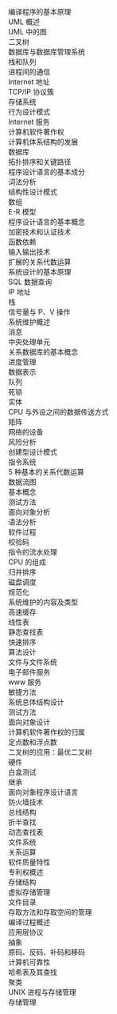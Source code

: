 编译程序的基本原理  
UML 概述  
UML 中的图  
二叉树  
数据库与数据库管理系统  
栈和队列  
进程间的通信  
Internet 地址  
TCP/IP 协议簇  
存储系统  
行为设计模式  
Internet 服务  
计算机软件著作权  
计算机体系结构的发展  
数据库  
拓扑排序和关键路径  
程序设计语言的基本成分  
词法分析  
结构性设计模式  
数组  
E-R 模型  
程序设计语言的基本概念  
加密技术和认证技术  
函数依赖  
输入输出技术  
扩展的关系代数运算  
系统设计的基本原理  
SQL 数据查询  
IP 地址  
栈  
信号量与 P、V 操作  
系统维护概述  
消息  
中央处理单元  
关系数据库的基本概念  
进度管理  
数据表示  
队列  
死锁  
实体  
CPU 与外设之间的数据传送方式  
矩阵  
网络的设备  
风险分析  
创建型设计模式  
指令系统  
5 种基本的关系代数运算  
数据流图  
基本概念  
测试方法  
面向对象分析  
语法分析  
软件过程  
校验码  
指令的流水处理  
CPU 的组成  
归并排序  
磁盘调度  
规范化  
系统维护的内容及类型  
高速缓存  
线性表  
静态查找表  
快速排序  
算法设计  
文件与文件系统  
电子邮件服务  
www 服务  
敏捷方法  
系统总体结构设计  
测试方法  
面向对象设计  
计算机软件著作权的归属  
定点数和浮点数  
二叉树的应用：最优二叉树  
硬件  
白盒测试  
继承  
面向对象程序设计语言  
防火墙技术  
总线结构  
折半查找  
动态查找表  
文件系统  
关系运算  
软件质量特性  
专利权概述  
存储结构  
虚拟存储管理  
文件目录  
存取方法和存取空间的管理  
编译过程概述  
应用层协议  
抽象  
原码、反码、补码和移码  
计算机可靠性  
哈希表及其查找  
聚类  
UNIX 进程与存储管理  
存储管理  
